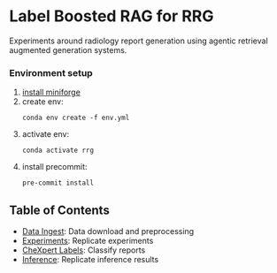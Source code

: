 # Label Boosted RAG for RRG
Experiments around radiology report generation using agentic retrieval augmented generation systems.

### Environment setup
1. [install miniforge](https://github.com/conda-forge/miniforge)
1. create env:
    ```
    conda env create -f env.yml
    ```
1. activate env:
    ```
    conda activate rrg
    ```
1. install precommit:
    ```
    pre-commit install
    ```

## Table of Contents
* [Data Ingest](data-ingest.md): Data download and preprocessing
* [Experiments](experiments.md): Replicate experiments
* [CheXpert Labels](chexpert-labels.md): Classify reports
* [Inference](inference.md): Replicate inference results
